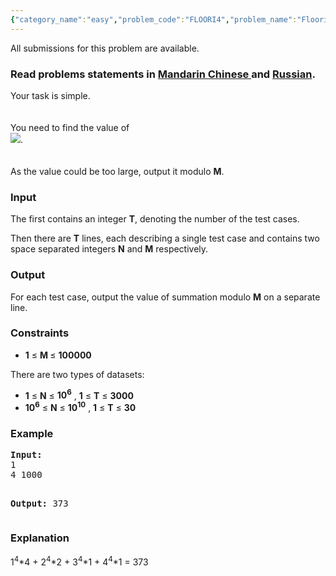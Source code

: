 ```yaml
---
{"category_name":"easy","problem_code":"FLOORI4","problem_name":"Flooring","languages_supported":{"0":"ADA","1":"ASM","2":"BASH","3":"BF","4":"C","5":"C99 strict","6":"CAML","7":"CLOJ","8":"CLPS","9":"CPP 4.3.2","10":"CPP 4.9.2","11":"CPP14","12":"CS2","13":"D","14":"ERL","15":"FORT","16":"FS","17":"GO","18":"HASK","19":"ICK","20":"ICON","21":"JAVA","22":"JS","23":"LISP clisp","24":"LISP sbcl","25":"LUA","26":"NEM","27":"NICE","28":"NODEJS","29":"PAS fpc","30":"PAS gpc","31":"PERL","32":"PERL6","33":"PHP","34":"PIKE","35":"PRLG","36":"PYTH","37":"PYTH 3.4","38":"RUBY","39":"SCALA","40":"SCM guile","41":"SCM qobi","42":"ST","43":"TCL","44":"TEXT","45":"WSPC"},"max_timelimit":1.5,"source_sizelimit":50000,"problem_author":"devuy11","problem_tester":"xcwgf666","date_added":"21-07-2014","tags":{"0":"ad","1":"devuy11","2":"easy","3":"math","4":"sept14"},"editorial_url":"http://discuss.codechef.com/problems/FLOORI4","time":{"view_start_date":1410773400,"submit_start_date":1410773400,"visible_start_date":1410773400,"end_date":1735669800},"layout":"problem"}
---
```

<span class="solution-visible-txt">All submissions for this problem are available.</span><h3> Read problems statements in <a target="_blank" href="http://www.codechef.com/download/translated/SEPT14/mandarin/FLOORI4.pdf">Mandarin Chinese </a> and <a target="_blank" href="http://www.codechef.com/download/translated/SEPT14/russian/FLOORI4.pdf">Russian</a>.</h3>
<p>
Your task is simple. <br /><br /><br />
You need to find the value of <br /><img src="/download/extimages/cf6ab82c8e6808558c16486b31044dce.gif" />.<br /><br /><br />
As the value could be too large, output it modulo <b>M</b>.
</p>
<h3>Input</h3>
<p>
The first contains an integer <b>T</b>, denoting the number of the test cases. </p>
<p>Then there are <b>T</b> lines, each describing a single test case and contains two space separated integers <b>N</b> and <b>M</b> respectively. </p>
<h3>Output</h3>
<p>For each test case, output the value of summation modulo <b>M</b> on a separate line.</p>
<h3>Constraints</h3>
<ul>
<li><b>1</b> ≤ <b> M </b> ≤ <b>100000</b> </li>
</ul>
<p>There are two types of datasets:</p>
<ul>
<li> <b>1</b> ≤ <b>N</b> ≤ <b>10<sup>6</sup></b> , <b>1</b> ≤ <b>T</b> ≤ <b>3000</b> </li>
<li> <b>10<sup>6</sup></b> ≤ <b>N</b> ≤ <b>10<sup>10</sup></b> , <b>1</b> ≤ <b>T</b> ≤ <b>30</b> </li>
</ul>
<h3>Example</h3>
<pre><b>Input:</b>
1
4 1000

<b>Output:</b>
373
</pre><h3>Explanation</h3>
<p>1<sup>4</sup>*4 + 2<sup>4</sup>*2 + 3<sup>4</sup>*1 + 4<sup>4</sup>*1 = 373 </p>
